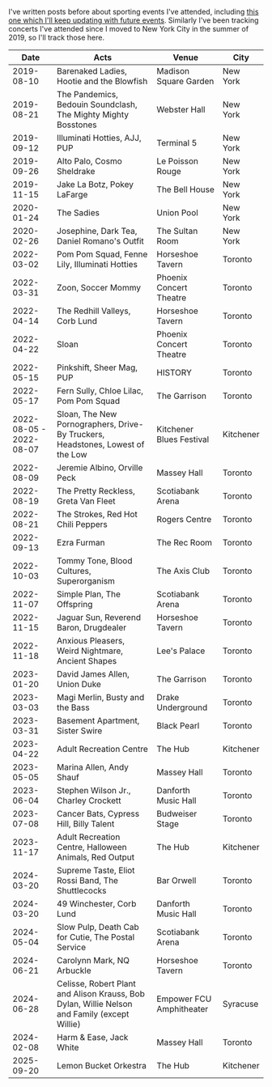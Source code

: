 <!-- Concerts I Attended -->
<!-- 2024-02-11 -->

I've written posts before about sporting events I've attended, including [this one which I'll keep updating with future events](/2023-01-28-sporting-events-i-attended.html).
Similarly I've been tracking concerts I've attended since I moved to New York City in the summer of 2019, so I'll track those here.

| Date                    | Acts                                                                                         | Venue                    | City      |
| ----------------------- | -------------------------------------------------------------------------------------------- | ------------------------ | --------- |
| 2019-08-10              | Barenaked Ladies, Hootie and the Blowfish                                                    | Madison Square Garden    | New York  |
| 2019-08-21              | The Pandemics, Bedouin Soundclash, The Mighty Mighty Bosstones                               | Webster Hall             | New York  |
| 2019-09-12              | Illuminati Hotties, AJJ, PUP                                                                 | Terminal 5               | New York  |
| 2019-09-26              | Alto Palo, Cosmo Sheldrake                                                                   | Le Poisson Rouge         | New York  |
| 2019-11-15              | Jake La Botz, Pokey LaFarge                                                                  | The Bell House           | New York  |
| 2020-01-24              | The Sadies                                                                                   | Union Pool               | New York  |
| 2020-02-26              | Josephine, Dark Tea, Daniel Romano's Outfit                                                  | The Sultan Room          | New York  |
| 2022-03-02              | Pom Pom Squad, Fenne Lily, Illuminati Hotties                                                | Horseshoe Tavern         | Toronto   |
| 2022-03-31              | Zoon, Soccer Mommy                                                                           | Phoenix Concert Theatre  | Toronto   |
| 2022-04-14              | The Redhill Valleys, Corb Lund                                                               | Horseshoe Tavern         | Toronto   |
| 2022-04-22              | Sloan                                                                                        | Phoenix Concert Theatre  | Toronto   |
| 2022-05-15              | Pinkshift, Sheer Mag, PUP                                                                    | HISTORY                  | Toronto   |
| 2022-05-17              | Fern Sully, Chloe Lilac, Pom Pom Squad                                                       | The Garrison             | Toronto   |
| 2022-08-05 - 2022-08-07 | Sloan, The New Pornographers, Drive-By Truckers, Headstones, Lowest of the Low               | Kitchener Blues Festival | Kitchener |
| 2022-08-09              | Jeremie Albino, Orville Peck                                                                 | Massey Hall              | Toronto   |
| 2022-08-19              | The Pretty Reckless, Greta Van Fleet                                                         | Scotiabank Arena         | Toronto   |
| 2022-08-21              | The Strokes, Red Hot Chili Peppers                                                           | Rogers Centre            | Toronto   |
| 2022-09-13              | Ezra Furman                                                                                  | The Rec Room             | Toronto   |
| 2022-10-03              | Tommy Tone, Blood Cultures, Superorganism                                                    | The Axis Club            | Toronto   |
| 2022-11-07              | Simple Plan, The Offspring                                                                   | Scotiabank Arena         | Toronto   |
| 2022-11-15              | Jaguar Sun, Reverend Baron, Drugdealer                                                       | Horseshoe Tavern         | Toronto   |
| 2022-11-18              | Anxious Pleasers, Weird Nightmare, Ancient Shapes                                            | Lee's Palace             | Toronto   |
| 2023-01-20              | David James Allen, Union Duke                                                                | The Garrison             | Toronto   |
| 2023-03-03              | Magi Merlin, Busty and the Bass                                                              | Drake Underground        | Toronto   |
| 2023-03-31              | Basement Apartment, Sister Swire                                                             | Black Pearl              | Toronto   |
| 2023-04-22              | Adult Recreation Centre                                                                      | The Hub                  | Kitchener |
| 2023-05-05              | Marina Allen, Andy Shauf                                                                     | Massey Hall              | Toronto   |
| 2023-06-04              | Stephen Wilson Jr., Charley Crockett                                                         | Danforth Music Hall      | Toronto   |
| 2023-07-08              | Cancer Bats, Cypress Hill, Billy Talent                                                      | Budweiser Stage          | Toronto   |
| 2023-11-17              | Adult Recreation Centre, Halloween Animals, Red Output                                       | The Hub                  | Kitchener |
| 2024-03-20              | Supreme Taste, Eliot Rossi Band, The Shuttlecocks                                            | Bar Orwell               | Toronto   |
| 2024-03-20              | 49 Winchester, Corb Lund                                                                     | Danforth Music Hall      | Toronto   |
| 2024-05-04              | Slow Pulp, Death Cab for Cutie, The Postal Service                                           | Scotiabank Arena         | Toronto   |
| 2024-06-21              | Carolynn Mark, NQ Arbuckle                                                                   | Horseshoe Tavern         | Toronto   |
| 2024-06-28              | Celisse, Robert Plant and Alison Krauss, Bob Dylan, Willie Nelson and Family (except Willie) | Empower FCU Amphitheater | Syracuse  |
| 2024-02-08              | Harm & Ease, Jack White                                                                      | Massey Hall              | Toronto   |
| 2025-09-20              | Lemon Bucket Orkestra                                                                        | The Hub                  | Kitchener |
